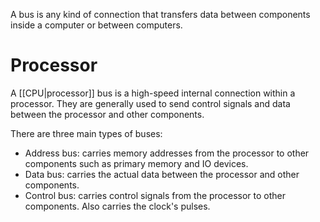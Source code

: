 A bus is any kind of connection that transfers data between components inside a computer or between computers.

# Processor
A [[CPU|processor]] bus is a high-speed internal connection within a processor. They are generally used to send control signals and data between the processor and other components.

There are three main types of buses:
- Address bus: carries memory addresses from the processor to other components such as primary memory and IO devices.
- Data bus: carries the actual data between the processor and other components.
- Control bus: carries control signals from the processor to other components. Also carries the clock's pulses.
